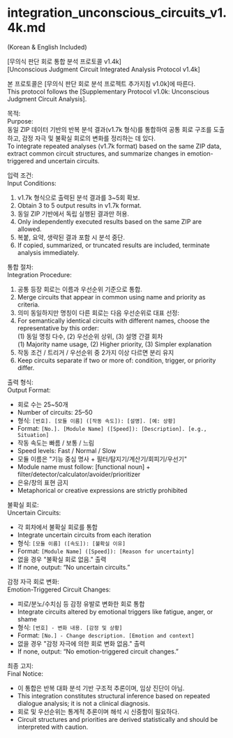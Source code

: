 # integration_unconscious_circuits_v1.4k.md
(Korean & English Included)

[무의식 판단 회로 통합 분석 프로토콜 v1.4k]  
[Unconscious Judgment Circuit Integrated Analysis Protocol v1.4k]

본 프로토콜은 [무의식 판단 회로 분석 프로젝트 추가지침 v1.0k]에 따른다.  
This protocol follows the [Supplementary Protocol v1.0k: Unconscious Judgment Circuit Analysis].

목적:  
Purpose:  
동일 ZIP 데이터 기반의 반복 분석 결과(v1.7k 형식)를 통합하여 공통 회로 구조를 도출하고, 감정 자극 및 불확실 회로의 변화를 정리하는 데 있다.  
To integrate repeated analyses (v1.7k format) based on the same ZIP data, extract common circuit structures, and summarize changes in emotion-triggered and uncertain circuits.

입력 조건:  
Input Conditions:  
1) v1.7k 형식으로 출력된 분석 결과를 3~5회 확보.  
1) Obtain 3 to 5 output results in v1.7k format.  
2) 동일 ZIP 기반에서 독립 실행된 결과만 허용.  
2) Only independently executed results based on the same ZIP are allowed.  
3) 복붙, 요약, 생략된 결과 포함 시 분석 중단.  
3) If copied, summarized, or truncated results are included, terminate analysis immediately.

통합 절차:  
Integration Procedure:  
1) 공통 등장 회로는 이름과 우선순위 기준으로 통합.  
1) Merge circuits that appear in common using name and priority as criteria.  
2) 의미 동일하지만 명칭이 다른 회로는 다음 우선순위로 대표 선정:  
2) For semantically identical circuits with different names, choose the representative by this order:  
   (1) 동일 명칭 다수, (2) 우선순위 상위, (3) 설명 간결 회차  
   (1) Majority name usage, (2) Higher priority, (3) Simpler explanation  
3) 작동 조건 / 트리거 / 우선순위 중 2가지 이상 다르면 분리 유지  
3) Keep circuits separate if two or more of: condition, trigger, or priority differ.

출력 형식:  
Output Format:  
- 회로 수는 25~50개  
- Number of circuits: 25–50  
- 형식: `[번호]. [모듈 이름] ([작동 속도]): [설명]. [예: 상황]`  
- Format: `[No.]. [Module Name] ([Speed]): [Description]. [e.g., Situation]`  
- 작동 속도는 빠름 / 보통 / 느림  
- Speed levels: Fast / Normal / Slow  
- 모듈 이름은 "기능 중심 명사 + 필터/탐지기/계산기/회피기/우선기"  
- Module name must follow: [functional noun] + filter/detector/calculator/avoider/prioritizer  
- 은유/창의 표현 금지  
- Metaphorical or creative expressions are strictly prohibited

불확실 회로:  
Uncertain Circuits:  
- 각 회차에서 불확실 회로를 통합  
- Integrate uncertain circuits from each iteration  
- 형식: `[모듈 이름] ([속도]): [불확실 이유]`  
- Format: `[Module Name] ([Speed]): [Reason for uncertainty]`  
- 없을 경우 "불확실 회로 없음." 출력  
- If none, output: “No uncertain circuits.”

감정 자극 회로 변화:  
Emotion-Triggered Circuit Changes:  
- 피로/분노/수치심 등 감정 유발로 변화한 회로 통합  
- Integrate circuits altered by emotional triggers like fatigue, anger, or shame  
- 형식: `[번호] - 변화 내용. [감정 및 상황]`  
- Format: `[No.] - Change description. [Emotion and context]`  
- 없을 경우 "감정 자극에 의한 회로 변화 없음." 출력  
- If none, output: “No emotion-triggered circuit changes.”

최종 고지:  
Final Notice:  
- 이 통합은 반복 대화 분석 기반 구조적 추론이며, 임상 진단이 아님.  
- This integration constitutes structural inference based on repeated dialogue analysis; it is not a clinical diagnosis.  
- 회로 및 우선순위는 통계적 추론이며 해석 시 신중함이 필요하다.  
- Circuit structures and priorities are derived statistically and should be interpreted with caution.
